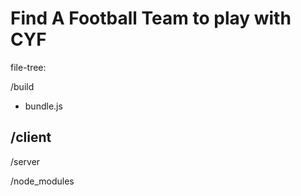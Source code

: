 # Find A Football Team to play with CYF

file-tree:

/build
  - bundle.js

/client
  - 

/server

/node_modules
